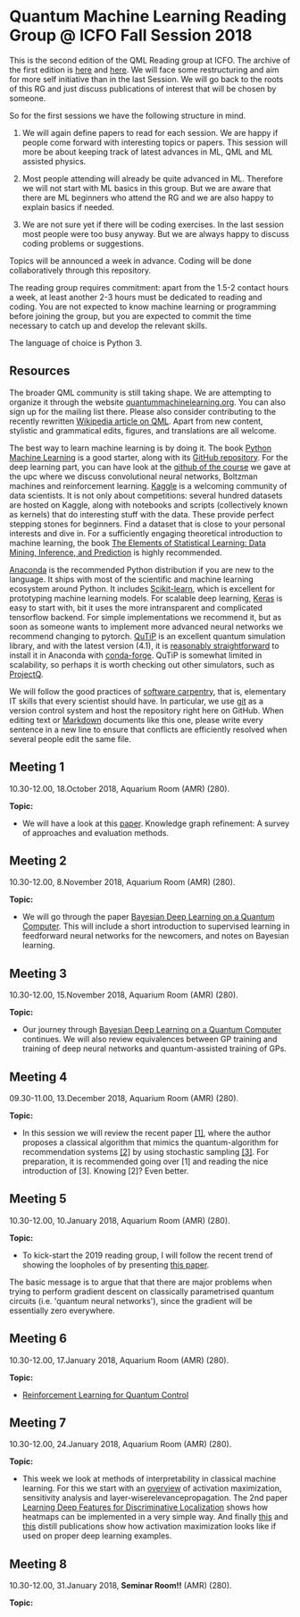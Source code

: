Quantum Machine Learning Reading Group @ ICFO Fall Session 2018
=============================================

This is the second edition of the QML Reading group at ICFO. The archive of the first edition is [here](https://github.com/peterwittek/qml-rg/tree/master/Archiv_Session_Spring_2017) and [here](https://github.com/peterwittek/qml-rg/tree/master/Archiv_Session_Spring_2018). We will face some restructuring and aim for more self initiative than in the last Session. We will go back to the roots of this RG and just discuss publications of interest that will be chosen by someone.

So for the first sessions we have the following structure in mind.

1. We will again define papers to read for each session. We are happy if people come forward with interesting topics or papers. This session will more be about keeping track of latest advances in ML, QML and ML assisted physics.

2. Most people attending will already be quite advanced in ML. Therefore we will not start with ML basics in this group. But we are aware that there are ML beginners who attend the RG and we are also happy to explain basics if needed.

3. We are not sure yet if there will be coding exercises. In the last session most people were too busy anyway. But we are always happy to discuss coding problems or suggestions.


Topics will be announced a week in advance.
Coding will be done collaboratively through this repository.

The reading group requires commitment: apart from the 1.5-2 contact hours a week, at least another 2-3 hours must be dedicated to reading and coding.
You are not expected to know machine learning or programming before joining the group, but you are expected to commit the time necessary to catch up and develop the relevant skills.

The language of choice is Python 3.

Resources
---------
The broader QML community is still taking shape.
We are attempting to organize it through the website [quantummachinelearning.org](http://quantummachinelearning.org/). You can also sign up for the mailing list there.
Please also consider contributing to the recently rewritten [Wikipedia article on QML](https://en.wikipedia.org/wiki/Quantum_machine_learning).
Apart from new content, stylistic and grammatical edits, figures, and translations are all welcome.

The best way to learn machine learning is by doing it.
The book [Python Machine Learning](https://www.packtpub.com/big-data-and-business-intelligence/python-machine-learning) is a good starter, along with its [GitHub repository](https://github.com/rasbt/python-machine-learning-book). For the deep learning part, you can have look at the [github of the course](https://github.com/PatrickHuembeli/QML-Course-UPC-2018) we gave at the upc where we discuss convolutional neural networks, Boltzman machines and reinforcement learning.
[Kaggle](http://kaggle.com/) is a welcoming community of data scientists.
It is not only about competitions: several hundred datasets are hosted on Kaggle, along with notebooks and scripts (collectively known as kernels) that do interesting stuff with the data.
These provide perfect stepping stones for beginners.
Find a dataset that is close to your personal interests and dive in.
For a sufficiently engaging theoretical introduction to machine learning, the book [The Elements of Statistical Learning: Data Mining, Inference, and Prediction](https://statweb.stanford.edu/~tibs/ElemStatLearn/) is highly recommended.

[Anaconda](https://www.continuum.io/downloads) is the recommended Python distribution if you are new to the language.
It ships with most of the scientific and machine learning ecosystem around Python.
It includes [Scikit-learn](http://scikit-learn.org/), which is excellent for prototyping machine learning models.
For scalable deep learning, [Keras](https://keras.io/) is easy to start with, bit it uses the more intransparent and complicated tensorflow backend. For simple implementations we recommend it, but as soon as someone wants to implement more advanced neural networks we recommend changing to pytorch.
[QuTiP](http://qutip.org/) is an excellent quantum simulation library, and with the latest version (4.1), it is [reasonably straightforward](http://qutip.org/docs/4.1/installation.html#platform-independent-installation) to install it in Anaconda with [conda-forge](https://conda-forge.github.io/).
QuTiP is somewhat limited in scalability, so perhaps it is worth checking out other simulators, such as [ProjectQ](http://projectq.ch/).

We will follow the good practices of [software carpentry](http://software-carpentry.org/), that is, elementary IT skills that every scientist should have.
In particular, we use [git](https://rogerdudler.github.io/git-guide/) as a version control system and host the repository right here on GitHub.
When editing text or [Markdown](https://guides.github.com/features/mastering-markdown/) documents like this one, please write every sentence in a new line to ensure that conflicts are efficiently resolved when several people edit the same file.

Meeting 1
---------
10.30-12.00, 18.October 2018, Aquarium Room (AMR) (280).

**Topic:**

- We will have a look at this [paper](https://www.semanticscholar.org/paper/Knowledge-graph-refinement%3A-A-survey-of-approaches-Paulheim/93b6329091e215b9ef007a85c07635f09e7b8adb). Knowledge graph refinement: A survey of approaches and evaluation methods.


Meeting 2
---------
10.30-12.00, 8.November 2018, Aquarium Room (AMR) (280).

**Topic:**

- We will go through the paper [Bayesian Deep Learning on a Quantum Computer](https://arxiv.org/abs/1806.11463). This will include a short introduction to supervised learning in feedforward neural networks for the newcomers, and notes on Bayesian learning.


Meeting 3
---------
10.30-12.00, 15.November 2018, Aquarium Room (AMR) (280).

**Topic:**

- Our journey through [Bayesian Deep Learning on a Quantum Computer](https://arxiv.org/abs/1806.11463) continues. We will also review equivalences between GP training and training of deep neural networks and quantum-assisted training of GPs.

Meeting 4
---------
09.30-11.00, 13.December 2018, Aquarium Room (AMR) (280).

**Topic:**

- In this session we will review the recent paper [[1]](https://arxiv.org/abs/1807.04271), where the author proposes a classical algorithm that mimics the quantum-algorithm for recommendation systems [[2]](http://drops.dagstuhl.de/opus/volltexte/2017/8154/pdf/LIPIcs-ITCS-2017-49.pdf) by using stochastic sampling [[3]](https://www.math.cmu.edu/~af1p/Texfiles/SVD.pdf). For preparation, it is recommended going over [1] and reading the nice introduction of [3]. Knowing [2]? Even better.

Meeting 5
---------
10.30-12.00, 10.January 2018, Aquarium Room (AMR) (280).

**Topic:**

- To kick-start the 2019 reading group, I will follow the recent trend of showing the loopholes of by presenting [this paper](https://arxiv.org/abs/1803.11173). 

The basic message is to argue that that there are major problems when trying to perform gradient descent on classically parametrised quantum circuits (i.e. 'quantum neural networks'), since the gradient will be essentially zero everywhere.

Meeting 6
---------
10.30-12.00, 17.January 2018, Aquarium Room (AMR) (280).

**Topic:**

- [Reinforcement Learning for Quantum Control](https://arxiv.org/pdf/1705.00565.pdf )

Meeting 7
---------
10.30-12.00, 24.January 2018, Aquarium Room (AMR) (280).

**Topic:**

- This week we look at methods of interpretability in classical machine learning. For this we start with an [overview](https://www.sciencedirect.com/science/article/pii/S1051200417302385) of activation maximization, sensitivity analysis and layer-wiserelevancepropagation. The 2nd paper [Learning Deep Features for Discriminative Localization](http://cnnlocalization.csail.mit.edu/Zhou_Learning_Deep_Features_CVPR_2016_paper.pdf) shows how heatmaps can be implemented in a very simple way. 
And finally [this](https://distill.pub/2018/building-blocks/) and [this](https://distill.pub/2017/feature-visualization/) distill publications show how activation maximization looks like if used on proper deep learning examples.

Meeting 8
---------
10.30-12.00, 31.January 2018, **Seminar Room!!** (AMR) (280).

**Topic:**



